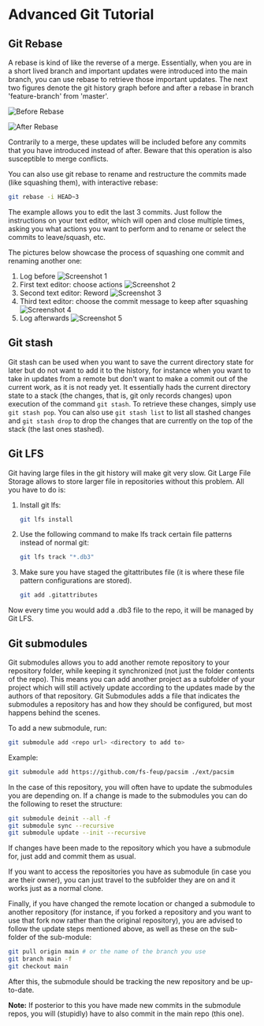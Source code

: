 # Advanced Git Tutorial

## Git Rebase

A rebase is kind of like the reverse of a merge. Essentially, when you are in a short lived branch and important updates were introduced into the main branch, you can use rebase to retrieve those important updates. The next two figures denote the git history graph before and after a rebase in branch 'feature-branch' from 'master'.

![Before Rebase](../assets/git_tutorial/rebase.svg)

![After Rebase](../assets/git_tutorial/rebase2.svg)

Contrarily to a merge, these updates will be included before any commits that you have introduced instead of after. Beware that this operation is also susceptible to merge conflicts.

You can also use git rebase to rename and restructure the commits made (like squashing them), with interactive rebase:
```sh
git rebase -i HEAD~3
```
The example allows you to edit the last 3 commits. Just follow the instructions on your text editor, which will open and close multiple times, asking you what actions you want to perform and to rename or select the commits to leave/squash, etc.

The pictures below showcase the process of squashing one commit and renaming another one:
1. Log before
    ![Screenshot 1](../assets/git_advanced_tutorial/Screenshot%20from%202024-02-13%2017-10-39.png)
2. First text editor: choose actions
    ![Screenshot 2](../assets/git_advanced_tutorial/Screenshot%20from%202024-02-13%2017-11-28.png)
3. Second text editor: Reword
    ![Screenshot 3](../assets/git_advanced_tutorial/Screenshot%20from%202024-02-13%2017-11-51.png)
4. Third text editor: choose the commit message to keep after squashing
    ![Screenshot 4](../assets/git_advanced_tutorial/Screenshot%20from%202024-02-13%2017-12-11.png)
5. Log afterwards
    ![Screenshot 5](../assets/git_advanced_tutorial/Screenshot%20from%202024-02-13%2017-12-18.png)


## Git stash

Git stash can be used when you want to save the current directory state for later but do not want to add it to the history, for instance when you want to take in updates from a remote but don't want to make a commit out of the current work, as it is not ready yet. It essentially hads the current directory state to a stack (the changes, that is, git only records changes) upon execution of the command ```git stash```. To retrieve these changes, simply use ```git stash pop```. You can also use ```git stash list``` to list all stashed changes and ```git stash drop``` to drop the changes that are currently on the top of the stack (the last ones stashed).

## Git LFS

Git having large files in the git history will make git very slow. Git Large File Storage allows to store larger file in repositories without this problem. All you have to do is:

1. Install git lfs:
    ```sh
    git lfs install
    ```
2. Use the following command to make lfs track certain file patterns instead of normal git:
    ```sh
    git lfs track "*.db3"
    ```
3. Make sure you have staged the gitattributes file (it is where these file pattern configurations are stored).
    ```sh
    git add .gitattributes
    ```

Now every time you would add a .db3 file to the repo, it will be managed by Git LFS.

## Git submodules

Git submodules allows you to add another remote repository to your repository folder, while keeping it synchronized (not just the folder contents of the repo). This means you can add another project as a subfolder of your project which will still actively update according to the updates made by the authors of that repository. Git Submodules adds a file that indicates the submodules a repository has and how they should be configured, but most happens behind the scenes. 

To add a new submodule, run:

```sh
git submodule add <repo url> <directory to add to>
```

Example:

```sh
git submodule add https://github.com/fs-feup/pacsim ./ext/pacsim
```

In the case of this repository, you will often have to update the submodules you are depending on. If a change is made to the submodules you can do the following to reset the structure:

```sh
git submodule deinit --all -f 
git submodule sync --recursive
git submodule update --init --recursive
```

If changes have been made to the repository which you have a submodule for, just add and commit them as usual. 

If you want to access the repositories you have as submodule (in case you are their owner), you can just travel to the subfolder they are on and it works just as a normal clone. 

Finally, if you have changed the remote location or changed a submodule to another repository (for instance, if you forked a repository and you want to use that fork now rather than the original repository), you are advised to follow the update steps mentioned above, as well as these on the sub-folder of the sub-module:

```sh
git pull origin main # or the name of the branch you use
git branch main -f
git checkout main
```
After this, the submodule should be tracking the new repository and be up-to-date.

**Note:** If posterior to this you have made new commits in the submodule repos, you will (stupidly) have to also commit in the main repo (this one).

